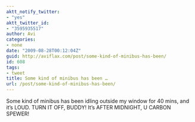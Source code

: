 ```yaml
---
aktt_notify_twitter:
- "yes"
aktt_twitter_id:
- "3595935517"
author: Avi
categories:
- none
date: "2009-08-28T00:12:04Z"
guid: http://aviflax.com/post/some-kind-of-minibus-has-been/
id: 608
tags:
- tweet
title: Some kind of minibus has been …
url: /post/some-kind-of-minibus-has-been/
---
```

Some kind of minibus has been idling outside my window for 40 mins, and it&#8217;s LOUD. TURN IT OFF, BUDDY! It&#8217;s AFTER MIDNIGHT, U CARBON SPEWER!